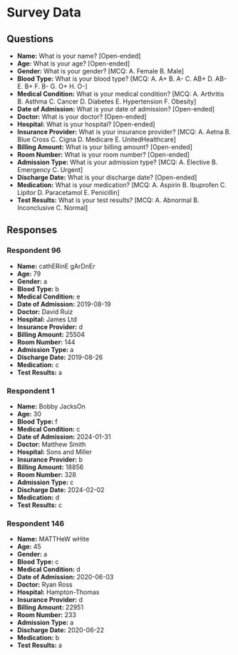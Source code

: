 # Survey Data

## Questions

- **Name:** What is your name? [Open-ended]
- **Age:** What is your age? [Open-ended]
- **Gender:** What is your gender? [MCQ: A. Female B. Male]
- **Blood Type:** What is your blood type? [MCQ: A. A+ B. A- C. AB+ D. AB- E. B+ F. B- G. O+ H. O-]
- **Medical Condition:** What is your medical condition? [MCQ: A. Arthritis B. Asthma C. Cancer D. Diabetes E. Hypertension F. Obesity]
- **Date of Admission:** What is your date of admission? [Open-ended]
- **Doctor:** What is your doctor? [Open-ended]
- **Hospital:** What is your hospital? [Open-ended]
- **Insurance Provider:** What is your insurance provider? [MCQ: A. Aetna B. Blue Cross C. Cigna D. Medicare E. UnitedHealthcare]
- **Billing Amount:** What is your billing amount? [Open-ended]
- **Room Number:** What is your room number? [Open-ended]
- **Admission Type:** What is your admission type? [MCQ: A. Elective B. Emergency C. Urgent]
- **Discharge Date:** What is your discharge date? [Open-ended]
- **Medication:** What is your medication? [MCQ: A. Aspirin B. Ibuprofen C. Lipitor D. Paracetamol E. Penicillin]
- **Test Results:** What is your test results? [MCQ: A. Abnormal B. Inconclusive C. Normal]

## Responses

### Respondent 96

- **Name:** cathERinE gArDnEr
- **Age:** 79
- **Gender:** a
- **Blood Type:** b
- **Medical Condition:** e
- **Date of Admission:** 2019-08-19
- **Doctor:** David Ruiz
- **Hospital:** James Ltd
- **Insurance Provider:** d
- **Billing Amount:** 25504
- **Room Number:** 144
- **Admission Type:** a
- **Discharge Date:** 2019-08-26
- **Medication:** c
- **Test Results:** a

### Respondent 1

- **Name:** Bobby JacksOn
- **Age:** 30
- **Blood Type:** f
- **Medical Condition:** c
- **Date of Admission:** 2024-01-31
- **Doctor:** Matthew Smith
- **Hospital:** Sons and Miller
- **Insurance Provider:** b
- **Billing Amount:** 18856
- **Room Number:** 328
- **Admission Type:** c
- **Discharge Date:** 2024-02-02
- **Medication:** d
- **Test Results:** c

### Respondent 146

- **Name:** MATTHeW wHite
- **Age:** 45
- **Gender:** a
- **Blood Type:** c
- **Medical Condition:** d
- **Date of Admission:** 2020-06-03
- **Doctor:** Ryan Ross
- **Hospital:** Hampton-Thomas
- **Insurance Provider:** d
- **Billing Amount:** 22951
- **Room Number:** 233
- **Admission Type:** a
- **Discharge Date:** 2020-06-22
- **Medication:** b
- **Test Results:** a

